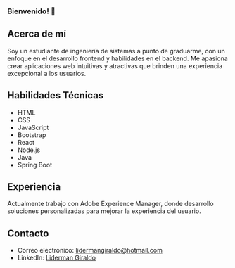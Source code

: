 ### Bienvenido! 👋

## Acerca de mí

Soy un estudiante de ingeniería de sistemas a punto de graduarme, con un enfoque en el desarrollo frontend y habilidades en el backend. Me apasiona crear aplicaciones web intuitivas y atractivas que brinden una experiencia excepcional a los usuarios.

## Habilidades Técnicas

- HTML
- CSS
- JavaScript
- Bootstrap
- React
- Node.js
- Java
- Spring Boot

## Experiencia

Actualmente trabajo con Adobe Experience Manager, donde desarrollo soluciones personalizadas para mejorar la experiencia del usuario.

## Contacto

- Correo electrónico: lidermangiraldo@hotmail.com
- LinkedIn: [Liderman Giraldo](https://www.linkedin.com/in/liderman-giraldo-escobar-aa7457164/)


<!--
**lidergiraldo/lidergiraldo** is a ✨ _special_ ✨ repository because its `README.md` (this file) appears on your GitHub profile.

Here are some ideas to get you started:

- 🔭 I’m currently working on ...
- 🌱 I’m currently learning ...
- 👯 I’m looking to collaborate on ...
- 🤔 I’m looking for help with ...
- 💬 Ask me about ...
- 📫 How to reach me: ...
- 😄 Pronouns: ...
- ⚡ Fun fact: ...
-->
